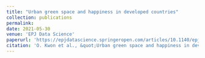 ```yaml
---
title: "Urban green space and happiness in developed countries"
collection: publications
permalink: 
date: 2021-05-30
venue: 'EPJ Data Science'
paperurl: 'https://epjdatascience.springeropen.com/articles/10.1140/epjds/s13688-021-00278-7'
citation: 'O. Kwon et al., &quot;Urban green space and happiness in developed countries&quot;, <i>EPJ Data Science</i> <b>10</b>, 28 (2021).'
---
```

